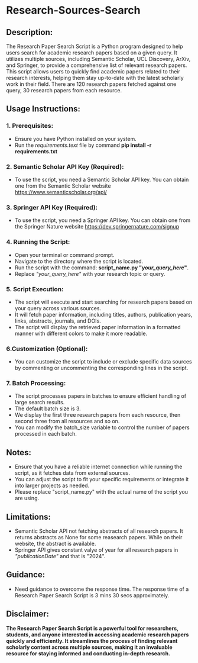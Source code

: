 # Research-Sources-Search
## Description:
The Research Paper Search Script is a Python program designed to help users search for academic research papers based on a given query. It utilizes multiple sources, including Semantic Scholar, UCL Discovery, ArXiv, and Springer, to provide a comprehensive list of relevant research papers. This script allows users to quickly find academic papers related to their research interests, helping them stay up-to-date with the latest scholarly work in their field. There are 120 research papers fetched against one query, 30 research papers from each resource.

## Usage Instructions:

### 1. Prerequisites:
  - Ensure you have Python installed on your system.
  - Run the *requirements.text* file by command **pip install -r requirements.txt**

### 2. Semantic Scholar API Key (Required):
  - To use the script, you need a Semantic Scholar API key. You can obtain one from the Semantic Scholar website https://www.semanticscholar.org/api/

### 3. Springer API Key (Required):
  - To use the script, you need a Springer API key. You can obtain one from the Springer Nature website https://dev.springernature.com/signup

### 4. Running the Script:
  - Open your terminal or command prompt.
  - Navigate to the directory where the script is located.
  - Run the script with the command: **script_name.py "*your_query_here*"**.
  - Replace *"your_query_here"* with your research topic or query.

### 5. Script Execution:
  - The script will execute and start searching for research papers based on your query across various sources.
  - It will fetch paper information, including titles, authors, publication years, links, abstracts, journals, and DOIs.
  - The script will display the retrieved paper information in a formatted manner with different colors to make it more readable.

### 6.Customization (Optional):
  - You can customize the script to include or exclude specific data sources by commenting or uncommenting the corresponding lines in the script.

### 7. Batch Processing:
  - The script processes papers in batches to ensure efficient handling of large search results.
  - The default batch size is 3.
  - We display the first three research papers from each resource, then second three from all resources and so on.
  - You can modify the batch_size variable to control the number of papers processed in each batch.

## Notes:
  - Ensure that you have a reliable internet connection while running the script, as it fetches data from external sources.
  - You can adjust the script to fit your specific requirements or integrate it into larger projects as needed.
  - Please replace "script_name.py" with the actual name of the script you are using.

## Limitations:
  - Semantic Scholar API not fetching abstracts of all research papers. It returns abstracts as None for some reasearch papers. While on their website, the abstract is available.
  - Springer API gives constant valye of year for all research papers in *"publicationDate"* and that is "2024".

## Guidance:
  - Need guidance to overcome the response time. The response time of a Research Paper Search Script is 3 mins 30 secs approximately.

## Disclaimer:
**The Research Paper Search Script is a powerful tool for researchers, students, and anyone interested in accessing academic research papers quickly and efficiently. It streamlines the process of finding relevant scholarly content across multiple sources, making it an invaluable resource for staying informed and conducting in-depth research.**
